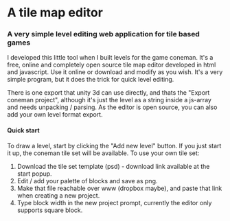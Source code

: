 # A tile map editor
### A very simple level editing web application for tile based games

I developed this little tool when I built levels for the game coneman. It's a free, online and completely open source tile map editor developed in html and javascript. Use it online or download and modify as you wish. It's a very simple program, but it does the trick for quick level editing.

There is one export that unity 3d can use directly, and thats the "Export coneman project", although it's just the level as a string inside a js-array and needs unpacking / parsing. As the editor is open source, you can also add your own level format export.

#### Quick start

To draw a level, start by clicking the "Add new level" button. If you just start it up, the coneman tile set will be available. To use your own tile set:
1. Download the tile set template (psd) - download link available at the start popup.
2. Edit / add your palette of blocks and save as png.
3. Make that file reachable over www (dropbox maybe), and paste that link when creating a new project.
4. Type block width in the new project prompt, currently the editor only supports square block.
